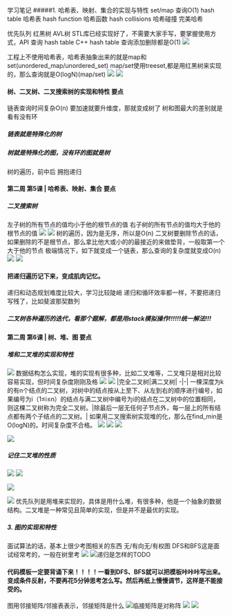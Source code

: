 学习笔记
#####1. 哈希表、映射、集合的实现与特性
set/map 查询O(1)
hash table 哈希表
hash function 哈希函数 
hash collisions 哈希碰撞 
完美哈希

优先队列 红黑树 AVL树
STL库已经实现好了，不需要大家手写，要掌握使用方式，API
查询 hash table C++
hash table 查询添加删除都是O(1)
![](https://upload-images.jianshu.io/upload_images/10106455-8493280c29bf2f6e.png?imageMogr2/auto-orient/strip%7CimageView2/2/w/1240)

工程上不使用哈希表，哈希表抽象出来的就是map和set(unordered_map/unordered_set)
map/set使用treeset,都是用红黑树来实现的，那么查询就是O(logN)(map/set)
![](https://upload-images.jianshu.io/upload_images/10106455-303a20b8546c44a2.png?imageMogr2/auto-orient/strip%7CimageView2/2/w/1240)
![](https://upload-images.jianshu.io/upload_images/10106455-42e62f74dc987737.png?imageMogr2/auto-orient/strip%7CimageView2/2/w/1240)


#### 树、二叉树、二叉搜索树的实现和特性  要点
链表查询时间复杂O(n)
要加速就要升维度，那就变成树了
树和图最大的差别就是看有没有环 

##### 链表就是特殊化的树
##### 树就是特殊化的图，没有环的图就是树

树的遍历，前中后
拥抱递归
#### 第二周 第5课 | 哈希表、映射、集合 要点
##### 二叉搜索树
左子树的所有节点的值均小于他的根节点的值
右子树的所有节点的值均大于他的根节点的值
![](https://upload-images.jianshu.io/upload_images/10106455-7c305e7f8e3be36f.png?imageMogr2/auto-orient/strip%7CimageView2/2/w/1240)
![](https://upload-images.jianshu.io/upload_images/10106455-b6b8e2a160fecf04.png?imageMogr2/auto-orient/strip%7CimageView2/2/w/1240)
树的遍历，因为是无序，所以是O(n)
二叉树要删除节点的话，如果删除的不是根节点，那么拿比他大或小的的最接近的来做垫背，一般取第一个大于他的节点
极端情况下，如下就变成一个链表，那么查询的复杂度就变成O(n)
![](https://upload-images.jianshu.io/upload_images/10106455-5ddd368eb742b3e4.png?imageMogr2/auto-orient/strip%7CimageView2/2/w/1240)
![](https://upload-images.jianshu.io/upload_images/10106455-d85afd30532d401c.png?imageMogr2/auto-orient/strip%7CimageView2/2/w/1240)
#### 把递归遍历记下来，变成肌肉记忆。
递归和动态规划难度比较大，学习比较陡峭
递归和循环效率都一样，不要把递归写残了，比如斐波那契数列
##### 二叉树各种遍历的迭代，看那个题解，都是用stack模拟操作!!!!!!统一解法!!!

#### 第二周 第6课 |  树、堆、图 要点
##### 堆和二叉堆的实现和特性
![](https://upload-images.jianshu.io/upload_images/10106455-4e11b693432ee1ff.png?imageMogr2/auto-orient/strip%7CimageView2/2/w/1240)
数据结构怎么实现，堆的实现有很多种，比如二叉堆等，二叉堆只是相对比较容易实现，但时间复杂度刚刚及格
![](https://upload-images.jianshu.io/upload_images/10106455-a9d1b9b024661e11.png?imageMogr2/auto-orient/strip%7CimageView2/2/w/1240)
![](https://upload-images.jianshu.io/upload_images/10106455-748519cda2c14241.png?imageMogr2/auto-orient/strip%7CimageView2/2/w/1240)
|完全二叉树|满二叉树|
-|-|
一棵深度为k的有n个结点的二叉树，对树中的结点按从上至下、从左到右的顺序进行编号，如果编号为i（1≤i≤n）的结点与满二叉树中编号为i的结点在二叉树中的位置相同，则这棵二叉树称为完全二叉树。|除最后一层无任何子节点外，每一层上的所有结点都有两个子结点的二叉树。|
如果用二叉搜索树实现堆的化，那么在find_min是O(logN)的。时间复杂度不合格。
![](https://upload-images.jianshu.io/upload_images/10106455-a3763ffbfc0e7116.png?imageMogr2/auto-orient/strip%7CimageView2/2/w/1240)
![](https://upload-images.jianshu.io/upload_images/10106455-ebfbcb22736fb3d7.png?imageMogr2/auto-orient/strip%7CimageView2/2/w/1240)
![](https://upload-images.jianshu.io/upload_images/10106455-e0cbec880154deff.png?imageMogr2/auto-orient/strip%7CimageView2/2/w/1240)

![](https://upload-images.jianshu.io/upload_images/10106455-a3775f57b4096e7a.png?imageMogr2/auto-orient/strip%7CimageView2/2/w/1240)
##### 记住二叉堆的性质
![](https://upload-images.jianshu.io/upload_images/10106455-c8e0d92a00eb3f4a.png?imageMogr2/auto-orient/strip%7CimageView2/2/w/1240)
![](https://upload-images.jianshu.io/upload_images/10106455-6b980b46b02d9779.png?imageMogr2/auto-orient/strip%7CimageView2/2/w/1240)

![](https://upload-images.jianshu.io/upload_images/10106455-09e9bd29bcd303ed.png?imageMogr2/auto-orient/strip%7CimageView2/2/w/1240)

![](https://upload-images.jianshu.io/upload_images/10106455-c9da21e22537f05e.png?imageMogr2/auto-orient/strip%7CimageView2/2/w/1240)
优先队列是用堆来实现的，具体是用什么堆，有很多种，他是一个抽象的数据结构。二叉堆是一种常见且简单的实现，但是并不是最优的实现。

##### 3. 图的实现和特性
面试算法的话，基本上很少考图相关的东西
无/有向无/有权图
DFS和BFS这是面试经常考的，一般在树里考
![](https://upload-images.jianshu.io/upload_images/10106455-c12271f462d27649.png?imageMogr2/auto-orient/strip%7CimageView2/2/w/1240)
![递归是怎样的TODO](https://upload-images.jianshu.io/upload_images/10106455-4bd79f474c64e049.png?imageMogr2/auto-orient/strip%7CimageView2/2/w/1240)
#### 代码模板一定要背诵下来！！！！一看到DFS、BFS就可以把模板咔咔咔写出来。变成条件反射，不要再花5分钟思考怎么写。然后再纸上慢慢调节，这样是不能接受的。
图用邻接矩阵/邻接表表示，邻接矩阵是什么
![临接矩阵是对称阵](https://upload-images.jianshu.io/upload_images/10106455-1032615d1275580a.png?imageMogr2/auto-orient/strip%7CimageView2/2/w/1240)
![](https://upload-images.jianshu.io/upload_images/10106455-28ba0bc5c2462c40.png?imageMogr2/auto-orient/strip%7CimageView2/2/w/1240)
![](https://upload-images.jianshu.io/upload_images/10106455-f998371c08699eb1.png?imageMogr2/auto-orient/strip%7CimageView2/2/w/1240)







